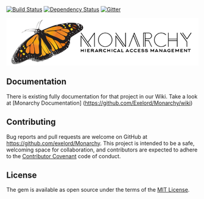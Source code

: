 [![Build Status](https://travis-ci.org/Exelord/Monarchy.svg?branch=master)](https://travis-ci.org/Exelord/Monarchy)
[![Dependency Status](https://gemnasium.com/badges/github.com/Exelord/Monarchy.svg)](https://gemnasium.com/github.com/Exelord/Monarchy)
[![Gitter](https://badges.gitter.im/Exelord/Monarchy.svg)](https://gitter.im/Exelord/Monarchy?utm_source=badge&utm_medium=badge&utm_campaign=pr-badge)

<p align="center">
  <img align="center" src="monarchy.png?raw=true" alt="Sublime's custom image"/>
</p>

## Documentation
There is existing fully documentation for that project in our Wiki. Take a look at [Monarchy Documentation] (https://github.com/Exelord/Monarchy/wiki)

## Contributing

Bug reports and pull requests are welcome on GitHub at https://github.com/exelord/Monarchy. This project is intended to be a safe, welcoming space for collaboration, and contributors are expected to adhere to the [Contributor Covenant](contributor-covenant.org) code of conduct.

## License

The gem is available as open source under the terms of the [MIT License](http://opensource.org/licenses/MIT).

